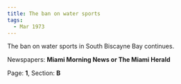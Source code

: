 ```yaml
---  
title: The ban on water sports  
tags:  
  - Mar 1973  
---  
```

  
The ban on water sports in South Biscayne Bay continues.  
  
Newspapers: **Miami Morning News or The Miami Herald**  
  
Page: **1**, Section: **B** 
